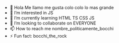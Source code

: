 - 👋 Hola Me llamo me gusta colo colo lo mas grande
- 👀 I’m interested in JS 
- 🌱 I’m currently learning HTML TS CSS JS
- 💞️ I’m looking to collaborate on EVERYONE 
- 📫 How to reach me nombre_politicamente_bocchi
- ⚡ Fun fact: bocchi_the_rock

<!---
PsychoKillerdd/PsychoKillerdd is a ✨ special ✨ repository because its `README.md` (this file) appears on your GitHub profile.
You can click the Preview link to take a look at your changes.
--->
